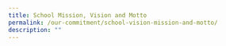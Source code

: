 ```yaml
---
title: School Mission, Vision and Motto
permalink: /our-commitment/school-vision-mission-and-motto/
description: ""
---
```

